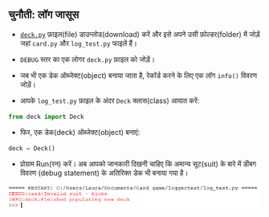 ## चुनौती: लॉग जासूस

+ [`deck.py`](resources/deck.py) फ़ाइल(file) डाउन्लोड(download) करें और इसे अपने उसी फ़ोल्डर(folder) में जोड़ें जहां `card.py` और `log_test.py` फाइलें हैं।

+ `DEBUG` स्तर का एक लोगर `deck.py` फ़ाइल को जोड़ें।

+ जब भी एक डेक ऑब्जेक्ट(object) बनाया जाता है, रेकॉर्ड करने के लिए एक लॉग `info()` विवरण जोड़ें।

+ आपके `log_test.py` फ़ाइल के अंदर `Deck` क्लास(class) आयात करें:

```python
from deck import Deck
```

+ फिर, एक डेक(deck) ऑब्जेक्ट(object) बनाएं:

```python
deck = Deck()
```

+ प्रोग्राम Run(रन) करें। अब आपको जानकारी दिखनी चाहिए कि अमान्य सूट(suit) के बारे में डीबग विवरण (debug statement) के अतिरिक्त डेक भी बनाया गया है।

![जानकारी लॉग](images/info-log.png)
